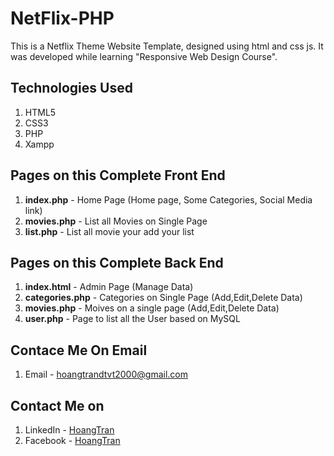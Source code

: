 # NetFlix-PHP

This is a Netflix Theme Website Template, designed using html and css js. It was developed while learning "Responsive Web Design Course".

## Technologies Used
1. HTML5
2. CSS3
3. PHP
4. Xampp


## Pages on this Complete Front End
1. **index.php** - Home Page (Home page, Some Categories, Social Media link)
2. **movies.php** - List all Movies on Single Page
3. **list.php** - List all movie your add your list

## Pages on this Complete Back End
1. **index.html** - Admin Page (Manage Data)
2. **categories.php** - Categories on Single Page (Add,Edit,Delete Data)
3. **movies.php** - Moives on a single page (Add,Edit,Delete Data)
4. **user.php** - Page to list all the User based on MySQL


## Contace Me On Email
1. Email - hoangtrandtvt2000@gmail.com


## Contact Me on
1. LinkedIn - [HoangTran](https://www.linkedin.com/in/ho%C3%A0ng-tr%E1%BA%A7n-213283216/)
2. Facebook - [HoangTran](https://www.facebook.com/profile.php?id=100016019583731)
